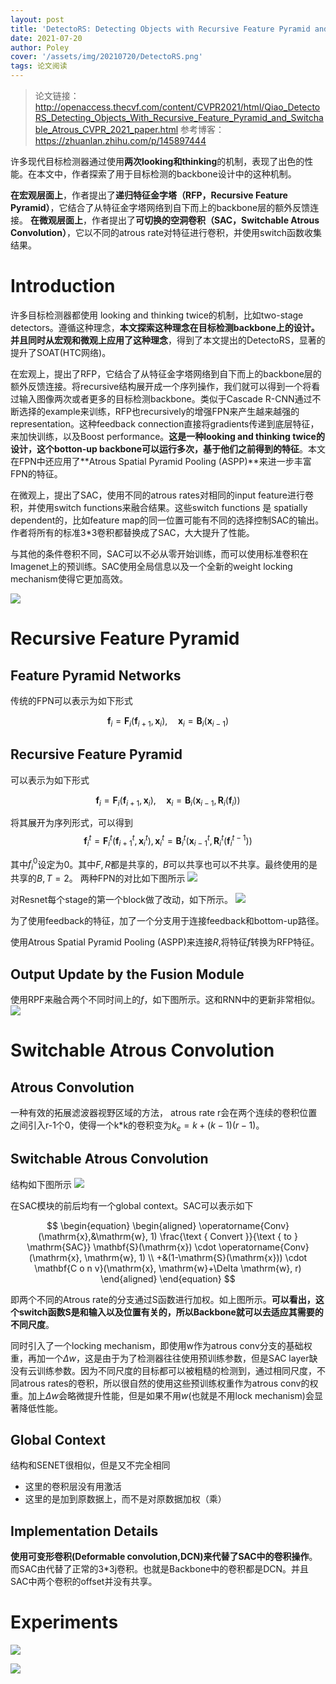 ```yaml
---
layout: post
title: 'DetectoRS: Detecting Objects with Recursive Feature Pyramid and Switchable Atrous Convolution'
date: 2021-07-20
author: Poley
cover: '/assets/img/20210720/DetectoRS.png'
tags: 论文阅读
---
```


>论文链接：http://openaccess.thecvf.com/content/CVPR2021/html/Qiao_DetectoRS_Detecting_Objects_With_Recursive_Feature_Pyramid_and_Switchable_Atrous_CVPR_2021_paper.html
>参考博客：https://zhuanlan.zhihu.com/p/145897444

许多现代目标检测器通过使用**两次looking和thinking**的机制，表现了出色的性能。在本文中，作者探索了用于目标检测的backbone设计中的这种机制。

**在宏观层面上**，作者提出了**递归特征金字塔（RFP，Recursive Feature Pyramid）**，它结合了从特征金字塔网络到自下而上的backbone层的额外反馈连接。
**在微观层面上**，作者提出了**可切换的空洞卷积（SAC，Switchable Atrous Convolution）**，它以不同的atrous rate对特征进行卷积，并使用switch函数收集结果。

# Introduction

许多目标检测器都使用 looking and thinking twice的机制，比如two-stage detectors。遵循这种理念，**本文探索这种理念在目标检测backbone上的设计。并且同时从宏观和微观上应用了这种理念**，得到了本文提出的DetectoRS，显著的提升了SOAT(HTC网络)。

在宏观上，提出了RFP，它结合了从特征金字塔网络到自下而上的backbone层的额外反馈连接。将recursive结构展开成一个序列操作，我们就可以得到一个将看过输入图像两次或者更多的目标检测backbone。类似于Cascade R-CNN通过不断选择的example来训练，RFP也recursively的增强FPN来产生越来越强的representation。这种feedback connection直接将gradients传递到底层特征，来加快训练，以及Boost performance。**这是一种looking and thinking twice的设计，这个botton-up backbone可以运行多次，基于他们之前得到的特征**。本文在FPN中还应用了**Atrous Spatial Pyramid Pooling (ASPP)**来进一步丰富FPN的特征。

在微观上，提出了SAC，使用不同的atrous rates对相同的input feature进行卷积，并使用switch functions来融合结果。这些switch functions 是 spatially dependent的，比如feature map的同一位置可能有不同的选择控制SAC的输出。作者将所有的标准3*3卷积都替换成了SAC，大大提升了性能。

与其他的条件卷积不同，SAC可以不必从零开始训练，而可以使用标准卷积在Imagenet上的预训练。SAC使用全局信息以及一个全新的weight locking mechanism使得它更加高效。

![](/assets/img/20210720/DetectoRSF1.png)

# Recursive Feature Pyramid
## Feature Pyramid Networks
传统的FPN可以表示为如下形式

$$
\begin{equation}
\mathbf{f}_{i}=\mathbf{F}_{i}\left(\mathbf{f}_{i+1}, \mathbf{x}_{i}\right), \quad \mathbf{x}_{i}=\mathbf{B}_{i}\left(\mathbf{x}_{i-1}\right)
\end{equation}
$$
## Recursive Feature Pyramid

可以表示为如下形式

$$
\begin{equation}
\mathbf{f}_{i}=\mathbf{F}_{i}\left(\mathbf{f}_{i+1}, \mathbf{x}_{i}\right), \quad \mathbf{x}_{i}=\mathbf{B}_{i}\left(\mathbf{x}_{i-1}, \mathbf{R}_{i}\left(\mathbf{f}_{i}\right)\right)
\end{equation}
$$

将其展开为序列形式，可以得到
$$
\begin{equation}
\mathbf{f}_{i}^{t}=\mathbf{F}_{i}^{t}\left(\mathbf{f}_{i+1}^{t}, \mathbf{x}_{i}^{t}\right), \mathbf{x}_{i}^{t}=\mathbf{B}_{i}^{t}\left(\mathbf{x}_{i-1}^{t}, \mathbf{R}_{i}^{t}\left(\mathbf{f}_{i}^{t-1}\right)\right)
\end{equation}
$$

其中$f_i^0$设定为0。其中$F,R$都是共享的，$B$可以共享也可以不共享。最终使用的是共享的$B,T=2$。
两种FPN的对比如下图所示
![](/assets/img/20210720/DetectoRSF2.png)

对Resnet每个stage的第一个block做了改动，如下所示。
![](/assets/img/20210720/DetectoRSF3.png)

为了使用feedback的特征，加了一个分支用于连接feedback和bottom-up路径。

使用Atrous Spatial Pyramid Pooling (ASPP)来连接$R$,将特征$f$转换为RFP特征。

## Output Update by the Fusion Module

使用RPF来融合两个不同时间上的$f$，如下图所示。这和RNN中的更新非常相似。
![](/assets/img/20210720/DetectoRSF5.png)

# Switchable Atrous Convolution
## Atrous Convolution
一种有效的拓展滤波器视野区域的方法， atrous rate r会在两个连续的卷积位置之间引入r-1个0，使得一个k\*k的卷积变为$k_e=k+(k-1)(r-1)$。

## Switchable Atrous Convolution

结构如下图所示
![](/assets/img/20210720/DetectoRSF4.png)

在SAC模块的前后均有一个global context。SAC可以表示如下

$$
\begin{equation}
\begin{aligned}
\operatorname{Conv}(\mathrm{x},&\mathrm{w}, 1) \frac{\text { Convert }}{\text { to } \mathrm{SAC}} \mathbf{S}(\mathrm{x}) \cdot \operatorname{Conv}(\mathrm{x}, \mathrm{w}, 1) \\
+&(1-\mathrm{S}(\mathrm{x})) \cdot \mathbf{C o n v}(\mathrm{x}, \mathrm{w}+\Delta \mathrm{w}, r)
\end{aligned}
\end{equation}
$$

即两个不同的Atrous rate的分支通过S函数进行加权。如上图所示。**可以看出，这个switch函数S是和输入以及位置有关的，所以Backbone就可以去适应其需要的不同尺度**。

同时引入了一个locking mechanism，即使用w作为atrous conv分支的基础权重，再加一个$\Delta w$，这是由于为了检测器往往使用预训练参数，但是SAC layer缺没有云训练参数。因为不同尺度的目标都可以被粗糙的检测到，通过相同尺度，不同atrous rates的卷积，所以很自然的使用这些预训练权重作为atrous conv的权重。加上$\Delta w$会略微提升性能，但是如果不用$w$(也就是不用lock mechanism)会显著降低性能。

## Global Context

结构和SENET很相似，但是又不完全相同

+ 这里的卷积层没有用激活
+ 这里的是加到原数据上，而不是对原数据加权（乘）

## Implementation Details

**使用可变形卷积(Deformable convolution,DCN)来代替了SAC中的卷积操作**。而SAC由代替了正常的3\*3j卷积。也就是Backbone中的卷积都是DCN。并且SAC中两个卷积的offset并没有共享。

# Experiments
![](/assets/img/20210720/DetectoRSF6.png)

![](/assets/img/20210720/DetectoRST4.png)
